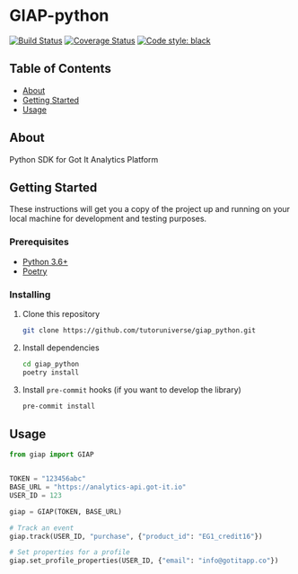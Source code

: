 # GIAP-python

[![Build Status](https://travis-ci.com/tutoruniverse/giap_python.svg?token=Lb9PymBqzpGUfjxxkFHm)](https://travis-ci.com/tutoruniverse/giap_python)  [![Coverage Status](https://coveralls.io/repos/github/tutoruniverse/giap_python/badge.svg?branch=mvp/develop&t=FSQDKc)](https://coveralls.io/github/tutoruniverse/giap_python) [![Code style: black](https://img.shields.io/badge/code%20style-black-000000.svg)](https://github.com/python/black)

## Table of Contents

- [About](#about)
- [Getting Started](#getting-started)
- [Usage](#usage)

## About

Python SDK for Got It Analytics Platform

## Getting Started

These instructions will get you a copy of the project up and running on your local machine for development and testing purposes.

### Prerequisites

- [Python 3.6+](https://www.python.org/downloads/)
- [Poetry](https://poetry.eustace.io/)

### Installing

1. Clone this repository

   ```bash
   git clone https://github.com/tutoruniverse/giap_python.git
   ```

2. Install dependencies

   ```bash
   cd giap_python
   poetry install
   ```

3. Install `pre-commit` hooks (if you want to develop the library)

   ```bash
   pre-commit install
   ```

## Usage

```python
from giap import GIAP


TOKEN = "123456abc"
BASE_URL = "https://analytics-api.got-it.io"
USER_ID = 123

giap = GIAP(TOKEN, BASE_URL)

# Track an event
giap.track(USER_ID, "purchase", {"product_id": "EG1_credit16"})

# Set properties for a profile
giap.set_profile_properties(USER_ID, {"email": "info@gotitapp.co"})
```
